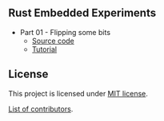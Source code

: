 ## Rust Embedded Experiments

- Part 01 - Flipping some bits
  - [Source code](part01-blink)
  - [Tutorial](http://nercury.github.io/rust/embedded/experiments/2018/04/29/rust-embedded-01-discovery-vl-flipping-bits.html)

## License

This project is licensed under [MIT license](LICENSE.md).

[List of contributors](CONTRIBUTORS.md).